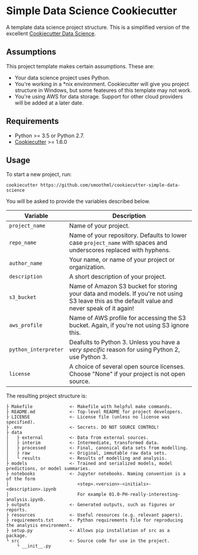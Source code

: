 # Simple Data Science Cookiecutter
A template data science project structure. This is a simplified version of the excellent [Cookiecutter Data Science](https://drivendata.github.io/cookiecutter-data-science).

## Assumptions
This project template makes certain assumptions. These are:
* Your data science project uses Python.
* You're working in a *nix environment. Cookiecutter will give you project structure in Windows, but some feateures of this template may not work.
* You're using AWS for data storage. Support for other cloud providers will be added at a later date.

## Requirements
* Python >= 3.5 or Python 2.7.
* [Cookiecutter](https://cookiecutter.readthedocs.io) >= 1.6.0

## Usage
To start a new project, run:
```
cookiecutter https://github.com/smoothml/cookiecutter-simple-data-science
```
You will be asked to provide the variables described below.

| Variable | Description |
| -------- | ----------- |
| `project_name` | Name of your project. |
| `repo_name` | Name of your repository. Defaults to lower case `project_name` with spaces and underscores replaced with hyphens. |
| `author_name` | Your name, or name of your project or organization. |
| `description` | A short description of your project. |
| `s3_bucket` | Name of Amazon S3 bucket for storing your data and models. If you're not using S3 leave this as the default value and never speak of it again! |
| `aws_profile` | Name of AWS profile for accessing the S3 bucket. Again, if you're not using S3 ignore this. |
| `python_interpreter` | Deafults to Python 3. Unless you have a _very specific_ reason for using Python 2, use Python 3. |
| `license` | A choice of several open source licenses. Choose "None" if your project is not open source. |

The resulting project structure is:
```
├ Makefile              <- Makefile with helpful make commands.
├ README.md             <- Top-level README for project developers.
├ LICENSE               <- License file (unless no license was specified).
├ .env                  <- Secrets. DO NOT SOURCE CONTROL!
├ data
│   ├ external          <- Data from external sources.
│   ├ interim           <- Intermediate, transformed data.
│   ├ processed         <- Final, canonical data sets from modelling.
│   ├ raw               <- Original, immutable raw data sets.
│   └ results           <- Results of modelling and analysis.
├ models                <- Trained and serialized models, model predictions, or model summaries.
├ notebooks             <- Jupyter notebooks. Naming convention is a of the form
│                          <step>.<version>-<initials>-<description>.ipynb
│                          For example 01.0-PH-really-interesting-analysis.ipynb.
├ outputs               <- Generated outputs, such as figures or reports.
├ resources             <- Useful resources (e.g. relevant papers).
├ requirements.txt      <- Python requirements file for reproducing the analysis environment.
├ setup.py              <- Allows pip installation of src as a package.
└ src                   <- Source code for use in the project.
    └ __init__.py
```
